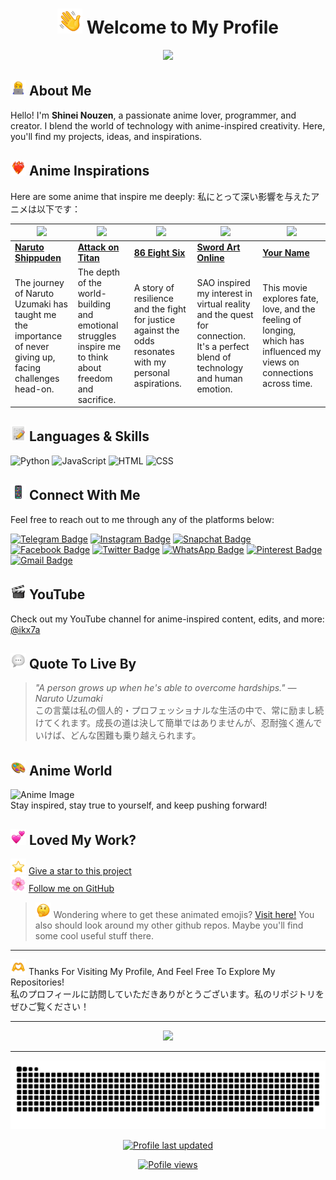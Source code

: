 <h1 align="center">
<img src="https://raw.githubusercontent.com/Shineii86/Emojis/main/People/Waving%20Hand.webp" alt="Waving Hand" width="40" height="40" /> Welcome to My Profile
</h1>
<div align="center">
<img src="https://c.tenor.com/iZjSGTjKzyQAAAAC/tenor.gif">
</div>

## <img src="https://raw.githubusercontent.com/Shineii86/Emojis/main/People/Technologist.webp" alt="Technologist" width="25" height="25" /> About Me
Hello! I'm **Shinei Nouzen**, a passionate anime lover, programmer, and creator. I blend the world of technology with anime-inspired creativity. Here, you'll find my projects, ideas, and inspirations. 

## <img src="https://raw.githubusercontent.com/Shineii86/Emojis/main/Symbols/Heart%20On%20Fire.webp" alt="Heart On Fire" width="25" height="25" /> Anime Inspirations
Here are some anime that inspire me deeply:
私にとって深い影響を与えたアニメは以下です：

| <img src="https://upload.wikimedia.org/wikipedia/en/9/94/NarutoCoverTankobon1.jpg" width="150"/> | <img src="https://upload.wikimedia.org/wikipedia/en/d/d6/Shingeki_no_Kyojin_manga_volume_1.jpg" width="150"/> | <img src="https://upload.wikimedia.org/wikipedia/en/4/4a/86_light_novel_volume_1_cover.jpg" width="150"/> | <img src="https://upload.wikimedia.org/wikipedia/en/3/3e/Sword_Art_Online_light_novel_volume_1_cover.jpg" width="150"/> | <img src="https://upload.wikimedia.org/wikipedia/en/0/0b/Your_Name_poster.png" width="150"/> |
|---|---|---|---|---|
| **[Naruto Shippuden](https://en.wikipedia.org/wiki/Naruto)** | **[Attack on Titan](https://en.wikipedia.org/wiki/Attack_on_Titan)** | **[86 Eight Six](https://en.m.wikipedia.org/wiki/86_(novel_series))** | **[Sword Art Online](https://en.wikipedia.org/wiki/Sword_Art_Online)** | **[Your Name](https://en.wikipedia.org/wiki/Your_Name)** |
| The journey of Naruto Uzumaki has taught me the importance of never giving up, facing challenges head-on. | The depth of the world-building and emotional struggles inspire me to think about freedom and sacrifice. | A story of resilience and the fight for justice against the odds resonates with my personal aspirations. | SAO inspired my interest in virtual reality and the quest for connection. It's a perfect blend of technology and human emotion. | This movie explores fate, love, and the feeling of longing, which has influenced my views on connections across time. |


## <img src="https://raw.githubusercontent.com/Shineii86/Emojis/main/Objects/Memo.webp" alt="Memo" width="25" height="25" /> Languages & Skills

![Python](https://img.shields.io/badge/-Python-306998?style=for-the-badge&logo=python&logoColor=fff) ![JavaScript](https://img.shields.io/badge/-JavaScript-FF9900?style=for-the-badge&logo=javascript&logoColor=fff)
![HTML](https://img.shields.io/badge/-HTML5-E34F26?style=for-the-badge&logo=html5&logoColor=fff) ![CSS](https://img.shields.io/badge/-CSS-1572B6?style=for-the-badge&logo=css3&logoColor=fff)

## <img src="https://raw.githubusercontent.com/Shineii86/Emojis/main/Objects/Mobile%20Phone.webp" alt="Mobile Phone" width="25" height="25" /> Connect With Me
Feel free to reach out to me through any of the platforms below:

[![Telegram Badge](https://img.shields.io/badge/-Telegram-2CA5E0?style=flat&logo=Telegram&logoColor=white)](https://telegram.me/Shineii86 "Contact on Telegram")
[![Instagram Badge](https://img.shields.io/badge/-Instagram-C13584?style=flat&logo=Instagram&logoColor=white)](https://instagram.com/ikx7.a "Follow on Instagram")
[![Snapchat Badge](https://img.shields.io/badge/-Snapchat-FFFC00?style=flat&logo=Snapchat&logoColor=black)](https://www.snapchat.com/add/ikx7.a "Add on Snapchat")
[![Facebook Badge](https://img.shields.io/badge/-Facebook-1877F2?style=flat&logo=Facebook&logoColor=white)](https://facebook.com/ikx7.a "Connect on Facebook")
[![Twitter Badge](https://img.shields.io/badge/-Twitter-1DA1F2?style=flat&logo=Twitter&logoColor=white)](https://twitter.com/Shineii86 "Follow on Twitter (X)")
[![WhatsApp Badge](https://img.shields.io/badge/-WhatsApp-25D366?style=flat&logo=WhatsApp&logoColor=white)](https://wa.me/ "Chat on WhatsApp")
[![Pinterest Badge](https://img.shields.io/badge/-Pinterest-E60023?style=flat&logo=Pinterest&logoColor=white)](https://pinterest.com/ikx7a "Follow on Pinterest")
[![Gmail Badge](https://img.shields.io/badge/-Gmail-D14836?style=flat&logo=Gmail&logoColor=white)](mailto:ikx7a@hotmail.com "Send an Email")



## <img src="https://raw.githubusercontent.com/Shineii86/Emojis/refs/heads/main/Activity/Clapper%20Board.webp" alt="Speech Balloon" width="25" height="25" /> YouTube
Check out my YouTube channel for anime-inspired content, edits, and more: [@ikx7a](https://youtube.com/@ikx7a)

<!-- BEGIN YOUTUBE-CARDS -->
<!-- END YOUTUBE-CARDS -->

## <img src="https://raw.githubusercontent.com/Shineii86/Emojis/main/Symbols/Speech%20Balloon.webp" alt="Speech Balloon" width="25" height="25" /> Quote To Live By
> _"A person grows up when he's able to overcome hardships." — Naruto Uzumaki_  
この言葉は私の個人的・プロフェッショナルな生活の中で、常に励まし続けてくれます。成長の道は決して簡単ではありませんが、忍耐強く進んでいけば、どんな困難も乗り越えられます。

## <img src="https://raw.githubusercontent.com/Shineii86/Emojis/main/Activity/Artist%20Palette.webp" alt="Artist Palette" width="25" height="25" /> Anime World
![Anime Image](https://animeallinblog.wordpress.com/wp-content/uploads/2016/08/anime-characters-best-multi.jpg?w=768&h=474&crop=1)  
Stay inspired, stay true to yourself, and keep pushing forward!

## <img src="https://raw.githubusercontent.com/Shineii86/Emojis/main/Symbols/Two%20Hearts.webp" alt="Two Hearts" width="25" height="25" /> Loved My Work?

<img src="https://raw.githubusercontent.com/Shineii86/Emojis/main/Animals%20and%20Nature/Star.webp" alt="Star" width="25" height="25" />&nbsp;[Give a star to this project](https://github.com/Shineii86/Shineii86/) <br/>
<img src="https://raw.githubusercontent.com/Shineii86/Emojis/main/Animals%20and%20Nature/Cherry%20Blossom.webp" alt="Cherry Blossom" width="25" height="25" />&nbsp;[Follow me on GitHub](https://github.com/Shineii86/Shineii86)<br/>

> <img src="https://raw.githubusercontent.com/Shineii86/Emojis/main/Smileys/Thinking%20Face.webp" alt="Thinking Face" width="25" height="25" /> Wondering where to get these animated emojis?
> [Visit here!](https://github.com/Shineii86/Emojis) You also should look around my other github repos. Maybe you'll find some cool useful stuff there.

---

<img src="https://raw.githubusercontent.com/Shineii86/Emojis/main/People/Heart%20Hands.webp" alt="Heart Hands" width="25" height="25" /> Thanks For Visiting My Profile, And Feel Free To Explore My Repositories!  
私のプロフィールに訪問していただきありがとうございます。私のリポジトリをぜひご覧ください！

---

<div align="center">
<img src="https://c.tenor.com/1cM0QL7DCAUAAAAC/tenor.gif">
</div>

---

<div align="center">
  
<picture>
  <source media="(prefers-color-scheme: dark)" srcset="https://raw.githubusercontent.com/holic-x/holic-x/output/github-contribution-grid-snake-dark.svg">
  <source media="(prefers-color-scheme: light)" srcset="https://raw.githubusercontent.com/holic-x/holic-x/output/github-contribution-grid-snake.svg">
  <img alt="github contribution grid snake animation" src="https://raw.githubusercontent.com/adorabled4/adorabled4/output/github-contribution-grid-snake.svg">
</picture>

[![Profile last updated](https://img.shields.io/github/last-commit/Shineii86/Shineii86/main?label=Last%20updated&style=flat)](https://github.com/Shineii86/Shineii86/commits)

[![Pofile views](https://u8views.com/api/v1/github/profiles/157171073/views/day-week-month-total-count.svg)](https://u8views.com/github/Shineii86)
